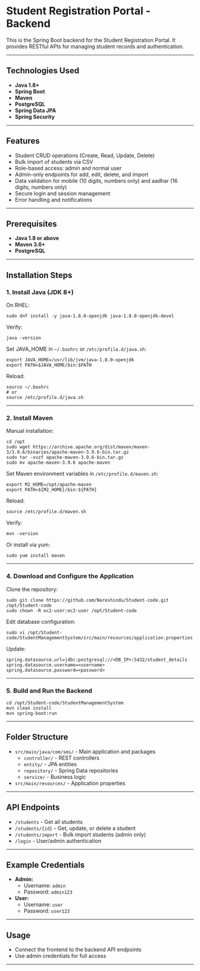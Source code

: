 # Student Registration Portal - Backend

This is the Spring Boot backend for the Student Registration Portal. It provides RESTful APIs for managing student records and authentication.

---

## Technologies Used

- **Java 1.8+**
- **Spring Boot**
- **Maven**
- **PostgreSQL**
- **Spring Data JPA**
- **Spring Security**

---

## Features

- Student CRUD operations (Create, Read, Update, Delete)
- Bulk import of students via CSV
- Role-based access: admin and normal user
- Admin-only endpoints for add, edit, delete, and import
- Data validation for mobile (10 digits, numbers only) and aadhar (16 digits, numbers only)
- Secure login and session management
- Error handling and notifications

---

## Prerequisites

- **Java 1.8 or above**
- **Maven 3.6+**
- **PostgreSQL**

---

## Installation Steps

### 1. Install Java (JDK 8+)

On RHEL:
```
sudo dnf install -y java-1.8.0-openjdk java-1.8.0-openjdk-devel
```
Verify:
```
java -version
```

Set JAVA_HOME in `~/.bashrc` or `/etc/profile.d/java.sh`:
```
export JAVA_HOME=/usr/lib/jvm/java-1.8.0-openjdk
export PATH=$JAVA_HOME/bin:$PATH
```
Reload:
```
source ~/.bashrc
# or
source /etc/profile.d/java.sh
```

---

### 2. Install Maven

Manual installation:
```
cd /opt
sudo wget https://archive.apache.org/dist/maven/maven-3/3.9.6/binaries/apache-maven-3.9.6-bin.tar.gz
sudo tar -xvzf apache-maven-3.9.6-bin.tar.gz
sudo mv apache-maven-3.9.6 apache-maven
```
Set Maven environment variables in `/etc/profile.d/maven.sh`:
```
export M2_HOME=/opt/apache-maven
export PATH=${M2_HOME}/bin:${PATH}
```
Reload:
```
source /etc/profile.d/maven.sh
```
Verify:
```
mvn -version
```
Or install via yum:
```
sudo yum install maven
```

---


### 4. Download and Configure the Application

Clone the repository:
```
sudo git clone https://github.com/Nareshindu/Student-code.git /opt/Student-code
sudo chown -R ec2-user:ec2-user /opt/Student-code
```
Edit database configuration:
```
sudo vi /opt/Student-code/StudentManagementSystem/src/main/resources/application.properties
```
Update:
```
spring.datasource.url=jdbc:postgresql://<DB_IP>:5432/student_details
spring.datasource.username=<username>
spring.datasource.password=<password>
```

---

### 5. Build and Run the Backend

```
cd /opt/Student-code/StudentManagementSystem
mvn clean install
mvn spring-boot:run
```

---

## Folder Structure

- `src/main/java/com/sms/` - Main application and packages
  - `controller/` - REST controllers
  - `entity/` - JPA entities
  - `repository/` - Spring Data repositories
  - `service/` - Business logic
- `src/main/resources/` - Application properties

---

## API Endpoints

- `/students` - Get all students
- `/students/{id}` - Get, update, or delete a student
- `/students/import` - Bulk import students (admin only)
- `/login` - User/admin authentication

---

## Example Credentials

- **Admin:**
  - Username: `admin`
  - Password: `admin123`
- **User:**
  - Username: `user`
  - Password: `user123`

---

## Usage

- Connect the frontend to the backend API endpoints
- Use admin credentials for full access

---
